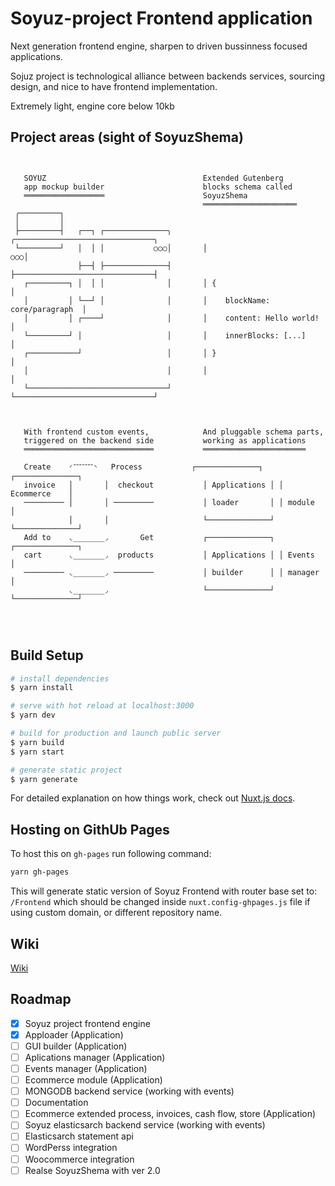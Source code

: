 # Soyuz-project Frontend application

Next generation frontend engine, sharpen to driven bussinness focused applications.

Sojuz project is technological 
alliance between backends services, sourcing design, and nice to have frontend implementation.

Extremely light, engine core below 10kb

## Project areas (sight of SoyuzShema)


```

   
   SOYUZ                                   Extended Gutenberg
   app mockup builder                      blocks schema called
   ══════════════════                      SoyuzShema
                                           ═════════════════════
 ╭─────────┐ 
 │         │
 ├─────────┤   ┌──┐ ┌──────────────╮       ╭───────────────────────────────╮
 └─────────┘   │  │ │           ○○○│       │                            ○○○│
               ├──┤ ├──────────────┤       ├───────────────────────────────┤
   ┌─────────┐ │  │ │              │       │ {                             │
   │         │ └──┘ │              │       │    blockName: core/paragraph  │
   │         │ ┌────┘              │       │    content: Hello world!      │
   └─────────┘ │                   │       │    innerBlocks: [...]         │
   ┌───────────┘                   │       │ }                             │
   │                               │       │                               │
   └───────────────────────────────┘       └───────────────────────────────┘



   With frontend custom events,            And pluggable schema parts,
   triggered on the backend side           working as applications
   ═════════════════════════════           ═══════════════════════

   Create    ◜־־־־־־־◝   Process           ┌──────────────┐ ┌──────────────┐
   invoice   │       │  checkout           │ Applications │ │ Ecommerce    │
   ───────── │       │ ─────────           │ loader       │ │ module       │
             │       │                     └──────────────┘ └──────────────┘
   Add to    ◟_______◞       Get           ┌──────────────┐ ┌──────────────┐  
   cart      ◟_______◞  products           │ Applications │ │ Events       │
   ───────── ◟_______◞ ─────────           │ builder      │ │ manager      │
             ◟_______◞                     └──────────────┘ └──────────────┘
                    
            
           

```

## Build Setup

```bash
# install dependencies
$ yarn install

# serve with hot reload at localhost:3000
$ yarn dev

# build for production and launch public server
$ yarn build
$ yarn start

# generate static project
$ yarn generate
```

For detailed explanation on how things work, check out [Nuxt.js docs](https://nuxtjs.org).

## Hosting on GithUb Pages

To host this on `gh-pages` run following command:

```bash
yarn gh-pages
```

This will generate static version of Soyuz Frontend with router base set to: `/Frontend` which should be changed inside `nuxt.config-ghpages.js` file if using custom domain, or different repository name.

## Wiki

[Wiki](https://github.com/Soyuz-project/Frontend/wiki)

## Roadmap

- [x] Soyuz project frontend engine 
- [x] Apploader (Application)
- [ ] GUI builder (Application)
- [ ] Aplications manager (Application)
- [ ] Events manager (Application)
- [ ] Ecommerce module (Application)
- [ ] MONGODB backend service (working with events)
- [ ] Documentation
- [ ] Ecommerce extended process, invoices, cash flow, store (Application)
- [ ] Soyuz elasticsarch backend service (working with events)
- [ ] Elasticsarch statement api
- [ ] WordPerss integration
- [ ] Woocommerce integration
- [ ] Realse SoyuzShema with ver 2.0
